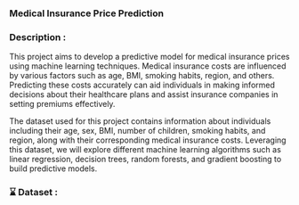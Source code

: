 ### Medical Insurance Price Prediction

### Description :
This project aims to develop a predictive model for medical insurance prices using machine learning techniques. Medical insurance costs are influenced by various factors such as age, BMI, smoking habits, region, and others. Predicting these costs accurately can aid individuals in making informed decisions about their healthcare plans and assist insurance companies in setting premiums effectively.

The dataset used for this project contains information about individuals including their age, sex, BMI, number of children, smoking habits, and region, along with their corresponding medical insurance costs. Leveraging this dataset, we will explore different machine learning algorithms such as linear regression, decision trees, random forests, and gradient boosting to build predictive models.

### ⌛  Dataset :
